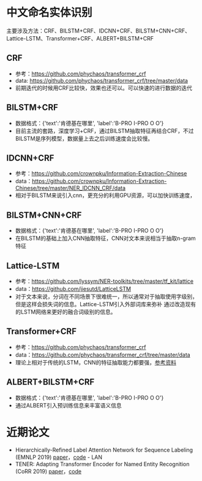 # 中文命名实体识别
主要涉及方法：CRF、BILSTM+CRF、IDCNN+CRF、BILSTM+CNN+CRF、Lattice-LSTM、Transformer+CRF、ALBERT+BILSTM+CRF
## CRF
- 参考：https://github.com/phychaos/transformer_crf
- data: https://github.com/phychaos/transformer_crf/tree/master/data
- 前期迭代的时候用CRF比较快，效果也还可以。可以快速的进行数据的迭代
## BILSTM+CRF
- 数据格式：{'text':'肯德基在哪里', 'label':'B-PRO I-PRO O O'}
- 目前主流的套路，深度学习+CRF，通过BILSTM抽取特征再结合CRF，不过BILSTM是序列模型，数据量上去之后训练速度会比较慢。
## IDCNN+CRF
- 参考：https://github.com/crownpku/Information-Extraction-Chinese
- data：https://github.com/crownpku/Information-Extraction-Chinese/tree/master/NER_IDCNN_CRF/data
- 相对于BILSTM来说引入cnn，更充分的利用GPU资源，可以加快训练速度，
## BILSTM+CNN+CRF
- 数据格式：{'text':'肯德基在哪里', 'label':'B-PRO I-PRO O O'}
- 在BILSTM的基础上加入CNN抽取特征，CNN对文本来说相当于抽取n-gram特征
## Lattice-LSTM
- 参考：https://github.com/lyssym/NER-toolkits/tree/master/tf_kit/lattice
- data：https://github.com/jiesutd/LatticeLSTM
- 对于文本来说，分词在不同场景下很难统一，所以通常对于抽取使用字级别，但是这样会损失词的信息。Lattice-LSTM引入外部词库来弥补
通过改造现有的LSTM网络来更好的融合词级别的信息。
## Transformer+CRF
- 参考：https://github.com/phychaos/transformer_crf
- data：https://github.com/phychaos/transformer_crf/tree/master/data
- 理论上相对于传统的LSTM，CNN的特征抽取能力都要强，[参考资料](http://note.youdao.com/noteshare?id=888534704767cf6c6130a7c589e2cbcf&sub=0AC60C08EC074FB58378F2DC2FF84C65)
## ALBERT+BILSTM+CRF
- 数据格式：{'text':'肯德基在哪里', 'label':'B-PRO I-PRO O O'}
- 通过ALBERT引入预训练信息来丰富语义信息

# 近期论文
- Hierarchically-Refined Label Attention Network for Sequence Labeling (EMNLP 2019) [paper](https://www.aclweb.org/anthology/D19-1422/)，[code](https://github.com/Nealcly/BiLSTM-LAN) - LAN
- TENER: Adapting Transformer Encoder for Named Entity Recognition (CoRR 2019) [paper](https://arxiv.org/abs/1911.04474)，[code](https://github.com/fastnlp/TENER)
